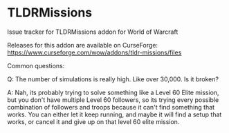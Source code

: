 # TLDRMissions
Issue tracker for TLDRMissions addon for World of Warcraft

Releases for this addon are available on CurseForge: https://www.curseforge.com/wow/addons/tldr-missions/files

Common questions:

Q: The number of simulations is really high. Like over 30,000. Is it broken?

A: Nah, its probably trying to solve something like a Level 60 Elite mission, but you don't have multiple Level 60 followers, so its trying every possible combination of followers and troops because it can't find something that works. You can either let it keep running, and maybe it will find a setup that works, or cancel it and give up on that level 60 elite mission.
